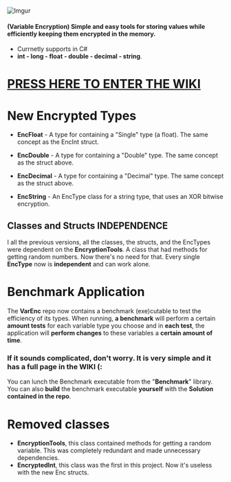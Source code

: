 ![Imgur](https://i.imgur.com/2FPrdWN.png)
#### (Variable Encryption) Simple and easy tools for storing values while efficiently keeping them encrypted in the memory.
* Currnetly supports in C#  
* **int - long - float - double - decimal - string**.
 
 # [PRESS HERE TO ENTER THE WIKI]
 
 [PRESS HERE TO ENTER THE WIKI]: https://github.com/JosepeDev/Variable-Encryption/wiki
 
# New Encrypted Types
* **EncFloat** - A type for containing a "Single" type (a float).
 The same concept as the EncInt struct.

* **EncDouble** - A type for containing a "Double" type.
 The same concept as the struct above.

* **EncDecimal** - A type for containing a "Decimal" type.
  The same concept as the struct above.

* **EncString** -  An EncType class for a string type,
that uses an XOR bitwise encryption.

## Classes and Structs INDEPENDENCE
I all the previous versions, all the classes, the structs, and the EncTypes were dependent on the **EncryptionTools**.
A class that had methods for getting random numbers. Now there's no need for that.
Every single **EncType** now is **independent** and can work alone.

# Benchmark Application
The **VarEnc** repo now contains a benchmark (exe)cutable to test the efficiency of its types.
When running, **a benchmark** will perform a certain **amount tests** for each variable type you choose and in **each test**,
 the application will **perform changes** to these variables a **certain amount of time**.

### If it sounds complicated, don't worry. It is very simple and it has a full page in the **WIKI** (:

You can lunch the Benchmark executable from the "**Benchmark**" library.
You can also **build** the benchmark executable **yourself** with the **Solution contained in the repo**.

# Removed classes
* **EncryptionTools**, this class contained methods for getting a random variable.
 This was completely redundant and made unnecessary dependencies.
* **EncryptedInt**, this class was the first in this project. 
Now it's useless with the new Enc structs.

